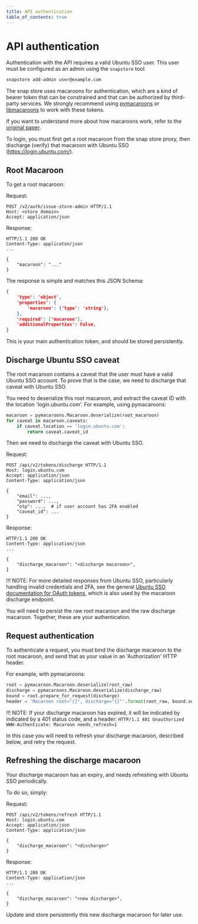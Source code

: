 ```yaml
---
title: API authentication
table_of_contents: true
---
```


# API authentication

Authentication with the API requires a valid Ubuntu SSO user. This user
must be configured as an admin using the `snapstore` tool:

```bash
snapstore add-admin user@example.com
```

The snap store uses macaroons for authentication, which are a kind of bearer
token that can be constrained and that can be authorized by third-party
services.  We strongly recommend using
[pymacaroons](https://github.com/ecordell/pymacaroons) or
[libmacaroons](https://github.com/rescrv/libmacaroons) to work with these
tokens.

If you want to understand more about how macaroons work, refer to the [original
paper](https://research.google.com/pubs/pub41892.html).


To login, you must first get a root macaroon from the snap store proxy,
then discharge (verify) that macaroon with Ubuntu SSO
(https://login.ubuntu.com/).

## Root Macaroon

To get a root macaroon:

Request:

```http
POST /v2/auth/issue-store-admin HTTP/1.1
Host: <store domain>
Accept: application/json
```

Response:

```http
HTTP/1.1 200 OK
Content-Type: applicaton/json
...

{
    "macaroon": "..."
}
```

The response is simple and matches this JSON Schema:

```json
{
    'type': 'object',
    'properties': {
        'macaroon': {'type': 'string'},
    },
    'required': ['macaroon'],
    'additionalProperties': False,
}
```

This is your main authentication token, and should be stored persistently.

## Discharge Ubuntu SSO caveat

The root macaroon contains a caveat that the user must have a valid
Ubuntu SSO account. To prove that is the case, we need to discharge that
caveat with Ubuntu SSO.

You need to deserialize this root macaroon, and extract the caveat ID
with the location 'login.ubuntu.com'. For example, using pymacaroons:

```python
macaroon = pymacaroons.Macaroon.deserialize(root_macaroon)
for caveat in macaroon.caveats:
    if caveat.location == 'login.ubuntu.com':
        return caveat.caveat_id
```

Then we need to discharge the caveat with Ubuntu SSO.

Request:

```http
POST /api/v2/tokens/discharge HTTP/1.1
Host: login.ubuntu.com
Accept: application/json
Content-Type: application/json

{
    "email": ...,
    "password": ...,
    "otp": ...,  # if user account has 2FA enabled
    "caveat_id": ...
}
```

Response:

```http
HTTP/1.1 200 OK
Content-Type: application/json
...

{
    "discharge_macaroon": "<discharge macaroon>",
}
```

!!! NOTE:
    For more detailed responses from Ubuntu SSO, particularly handling
    invalid credentials and 2FA, see the  general 
    [Ubuntu SSO documentation for OAuth tokens](
    http://canonical-identity-provider.readthedocs.io/en/latest/resources/token.html),
    which is also used by the macaroon discharge endpoint.

You will need to persist the raw root macaroon and the raw discharge
macaroon.  Together, these are your authentication.

## Request authentication

To authenticate a request, you must bind the discharge macaroon to the
root macaroon, and send that as your value in an 'Authorization' HTTP
header.

For example, with pymacaroons:

```python
root = pymacaroon.Macaroon.deserialize(root_raw)
discharge = pymacaroons.Macaroon.deserialize(discharge_raw)
bound = root.prepare_for_request(discharge)
header = 'Macaroon root="{}", discharge="{}"'.format(root_raw, bound.serialize())
```

!!! NOTE:
    If your discharge macaroon has expired, it will be indicated by
    indicated by a 401 status code, and a header:
    `HTTP/1.1 401 Unauthorized WWW-Authenticate: Macaroon needs_refresh=1`

In this case you will need to refresh your discharge macaroon, described below,
and retry the request.

## Refreshing the discharge macaroon

Your discharge macaroon has an expiry, and needs refreshing with Ubuntu
SSO periodically.

To do so, simply:

Request:
```http
POST /api/v2/tokens/refresh HTTP/1.1
Host: login.ubuntu.com
Accept: application/json
Content-Type: application/json

{
    "discharge_macaroon": "<discharge>"
}
```

Response:

```http
HTTP/1.1 200 OK
Content-Type: application/json
...

{
    "discharge_macaroon": "<new discharge>",
}
```

Update and store persistently this new discharge macaroon for later use.
